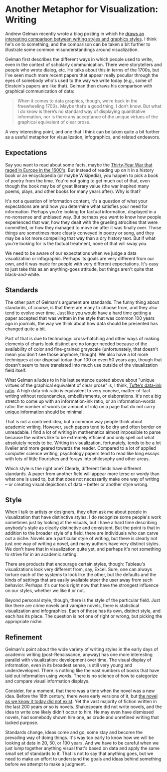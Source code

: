 # Another Metaphor for Visualization: Writing

Andrew Gelman recently wrote a blog posting in which he <a href="http://andrewgelman.com/2012/02/at-some-point-the-graph-is-so-bad-that-it-doesnt-convey-the-information/">draws an interesting comparison between writing styles and graphics styles</a>. I think he's on to something, and the comparison can be taken a bit further to illustrate some common misunderstandings around visualization.

Gelman first describes the different ways in which people used to write, even in the context of scholarly communication. There were storytellers and people who wrote dialog, etc. He talks about this in terms of the 1700s, but I've seen much more recent papers that appear really peculiar through the eyes of somebody who's used to the way we write today (e.g., some of Einstein's papers are like that). Gelman then draws his comparison with graphical communication of data:

>	When it comes to data graphics, though, we’re back in the freewheeling 1700s. Maybe that’s a good thing, I don’t know. But what I do know is there’s no standard way of displaying quantitative information, nor is there any acceptance of the unique virtues of the graphical equivalent of clear prose.

A very interesting point, and one that I think can be taken quite a bit further as a useful metaphor for visualization, infographics, and related endeavors.

## Expectations

Say you want to read about some facts, maybe the <a href="http://en.wikipedia.org/wiki/Thirty_Years'_War">Thirty-Year War that raged in Europe in the 1600's</a>. But instead of reading up on it in a history book or an encyclopedia (or maybe Wikipedia), you happen to pick a book of poetry from the time. You're not going to get much out of that, even though the book may be of great literary value (the war inspired many poems, plays, and other books for many years after). Why is that?

It's not a question of information content, it's a question of what your expectations are and how you determine what satisfies your need for information. Perhaps you're looking for factual information, displayed in a no-nonsense and unbiased way. But perhaps you want to know how people experienced that war, how they dealt with the grueling atrocities that were committed, or how they managed to move on after it was finally over. Those things are sometimes more clearly conveyed in poetry or song, and they may be a lot more compelling that way than a dry history text. But if what you're looking for is the factual treatment, none of that will sway you.

We need to be aware of our expectations when we judge a data visualization or infographic. Perhaps its goals are very different from our own, and it was made for people with very different expectations. It's easy to just take this as an anything-goes attitude, but things aren't quite that black-and-white.

## Standards

The other part of Gelman's argument are standards. The funny thing about standards, of course, is that there are many to choose from, and they also tend to evolve over time. Just like you would have a hard time getting a paper accepted that was written in the style that was common 100 years ago in journals, the way we think about how data should be presented has changed quite a bit.

Part of that is due to technology: cross-hatching and other ways of making elements of charts look distinct are no longer needed because of the availability of color and fine-grained grayscale (unfortunately, that doesn't mean you don't see those anymore, though). We also have a lot more techniques at our disposal today than 100 or even 50 years ago, though that doesn't seem to have translated into much use outside of the visualization field itself.

What Gelman alludes to in his last sentence quoted above about "unique virtues of the graphical equivalent of clear prose" is, I think, <a href="http://www.infovis-wiki.net/index.php/Data-Ink_Ratio">Tufte's data-ink ratio</a>. A high data-ink ratio is equivalent to very concise, matter-of-fact writing without redundancies, embellishments, or elaborations. It's not a big stretch to come up with an information-ink ratio, or an information-words ratio: the number of words (or amount of ink) on a page that do not carry unique information should be minimal.

That is not a contrived idea, but a common way people think about academic writing. However, such papers tend to be dry and often border on unreadable. I find a lot of writing in mathematics almost impossible to parse because the writers like to be extremely efficient and only spell out what absolutely needs to be. Writing in visualization, fortunately, tends to be a lot livelier and more geared towards the reader. Compared to a lot of applied computer science writing, psychology papers tend to read like long essays with lots of little flourishes and forays into philosophy and other areas.

Which style is the right one? Clearly, different fields have different standards. A paper from another field will appear more terse or wordy than what one is used to, but that does not necessarily make one way of writing – or creating visual depictions of data – better or another style wrong.

## Style

When I talk to artists or designers, they often ask me about people in visualization that have distinctive styles. I do recognize some people's work sometimes just by looking at the visuals, but I have a hard time describing anybody's style as clearly distinctive and consistent. But the point is that in addition to the broader style of a field, there are individuals who can carve out a niche. Novels are a particular style of writing, but there is clearly not just one way of writing a novel, and many authors have very distinct styles. We don't have that in visualization quite yet, and perhaps it's not something to strive for in an academic setting.

There are products that encourage certain styles, though: Tableau's visualizations look very different from, say, Excel. Sure, one can always torture each of the systems to look like the other, but the defaults and the kinds of settings that are easily available steer the user away from such behavior. Perhaps it's our tools right now that have the strongest influence on our styles, whether we like it or not.

Beyond personal style, though, there is the style of the particular field. Just like there are crime novels and vampire novels, there is statistical visualization and infographics. Each of those has its own, distinct style, and each has its place. The question is not one of right or wrong, but picking the appropriate niche.

## Refinement

Gelman's point about the wide variety of writing styles in the early days of academic writing (post-Renaissance, anyway) has one more interesting parallel with visualization: development over time. The visual display of information, even in its broadest sense, is still very young and underdeveloped. There is nothing like the vast numbers of books that have laid out information using words. There is no science of how to categorize and compare visual information displays.

Consider, for a moment, that there was a time when the novel was a new idea. Before the 18th century, there were early  versions of it, but <a href="http://en.wikipedia.org/wiki/Novel#From_dubious_history_to_literature:_The_18th-century_market_reform">the novel as we know it today did not exist</a>. Yet the vast majority of fiction written in the last 200 years or so is novels. Shakespeare did not write novels, and the idea to write one likely didn't occur to him. He may even have dismissed novels, had somebody shown him one, as crude and unrefined writing that lacked purpose.

Standards change, ideas come and go, some stay and become the prevailing way of doing things. It's way too early to know how we will be looking at data in 20, 50, or 100 years. And we have to be careful when we just lump together anything visual that's based on data and apply the same small set of standards to it. That is not to say that anything goes, but we need to make an effort to understand the goals and ideas behind something before we attempt to make a judgment.
